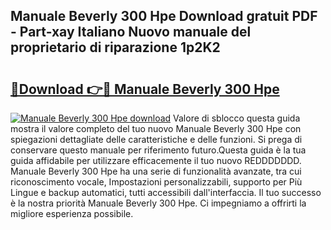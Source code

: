 ## Manuale Beverly 300 Hpe Download gratuit PDF - Part-xay Italiano Nuovo manuale del proprietario di riparazione 1p2K2

# <h2><a href="http://dfbny79.blite.top/?on=Manuale+Beverly+300+Hpe">🔗Download 👉🔴 Manuale Beverly 300 Hpe</a></h2>

[![Manuale Beverly 300 Hpe download](https://i.imgur.com/lujVjoI.png)](http://dfbny79.blite.top/?on=Manuale+Beverly+300+Hpe)
Valore di sblocco questa guida mostra il valore completo del tuo nuovo Manuale Beverly 300 Hpe con spiegazioni dettagliate delle caratteristiche e delle funzioni. Si prega di conservare questo manuale per riferimento futuro.Questa guida è la tua guida affidabile per utilizzare efficacemente il tuo nuovo REDDDDDDD. Manuale Beverly 300 Hpe ha una serie di funzionalità avanzate, tra cui riconoscimento vocale, Impostazioni personalizzabili, supporto per Più Lingue e backup automatici, tutti accessibili dall'interfaccia. Il tuo successo è la nostra priorità Manuale Beverly 300 Hpe. Ci impegniamo a offrirti la migliore esperienza possibile.
